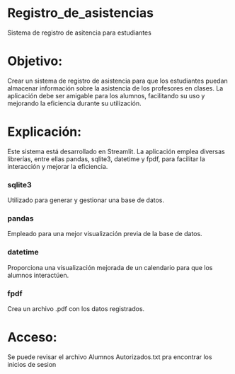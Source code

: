 # Registro_de_asistencias
Sistema de registro de asitencia para estudiantes
# Objetivo:
Crear un sistema de registro de asistencia para que los estudiantes puedan almacenar información sobre la asistencia de los profesores en clases. La aplicación debe ser amigable para los alumnos, facilitando su uso y mejorando la eficiencia durante su utilización.
# Explicación:
Este sistema está desarrollado en Streamlit. La aplicación emplea diversas librerías, entre ellas pandas, sqlite3, datetime y fpdf, para facilitar la interacción y mejorar la eficiencia.

### sqlite3
Utilizado para generar y gestionar una base de datos.
### pandas
Empleado para una mejor visualización previa de la base de datos.
### datetime
Proporciona una visualización mejorada de un calendario para que los alumnos interactúen.
### fpdf
Crea un archivo .pdf con los datos registrados.
# Acceso:
Se puede revisar el archivo Alumnos Autorizados.txt pra encontrar los inicios de sesion
